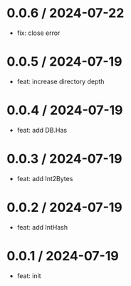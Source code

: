 
0.0.6 / 2024-07-22
==================

* fix: close error

0.0.5 / 2024-07-19
==================

* feat: increase directory depth

0.0.4 / 2024-07-19
==================

* feat: add DB.Has

0.0.3 / 2024-07-19
==================

* feat: add Int2Bytes

0.0.2 / 2024-07-19
==================

* feat: add IntHash

0.0.1 / 2024-07-19
==================

* feat: init
